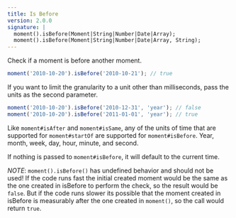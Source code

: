 ```yaml
---
title: Is Before
version: 2.0.0
signature: |
  moment().isBefore(Moment|String|Number|Date|Array);
  moment().isBefore(Moment|String|Number|Date|Array, String);
---
```



Check if a moment is before another moment.

```javascript
moment('2010-10-20').isBefore('2010-10-21'); // true
```

If you want to limit the granularity to a unit other than milliseconds, pass the units as the second parameter.

```javascript
moment('2010-10-20').isBefore('2010-12-31', 'year'); // false
moment('2010-10-20').isBefore('2011-01-01', 'year'); // true
```

Like `moment#isAfter` and `moment#isSame`, any of the units of time that are supported for `moment#startOf` are supported for `moment#isBefore`. Year, month, week, day, hour, minute, and second.

If nothing is passed to `moment#isBefore`, it will default to the current time.

*NOTE*: `moment().isBefore()` has undefined behavior and should not be used! If
the code runs fast the initial created moment would be the same as the one
created in isBefore to perform the check, so the result would be `false`. But
if the code runs slower its possible that the moment created in isBefore is
measurably after the one created in `moment()`, so the call would return
`true`.

